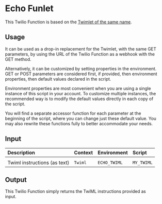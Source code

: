 # Echo Funlet

This Twilio Function is based on the [Twimlet of the same name][twimlet].

[twimlet]: https://www.twilio.com/labs/twimlets/echo

## Usage

It can be used as a drop-in replacement for the Twimlet, with the
same GET parameters, by using the URL of the Twilio Function as
a webhook with the GET method.

Alternatively, it can be customized by setting properties in the
environment. GET or POST parameters are considered first, if provided,
then environment properties, then default values declared in the script.

Environment properties are most convenient when you are using a single
instance of this script in your account. To customize multiple instances,
the recommended way is to modify the default values directly in each copy
of the script.

You will find a separate accessor function for each parameter at the
beginning of the script, where you can change just these default value.
You may also rewrite these functions fully to better accommodate your needs.

## Input

| Description                  | Context    | Environment    | Script     |
| :--------------------------- | :--------- | :------------- | :--------- |
|                              |            |                |            |
| Twiml instructions (as text) | `Twiml`    | `ECHO_TWIML`   | `MY_TWIML` |

## Output

This Twilio Function simply returns the TwiML instructions provided as input.

